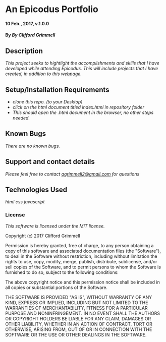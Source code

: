 
# An Epicodus Portfolio

#### 10 Feb., 2017, v.1.0.0

#### By _By Clifford Grimmell_

## Description

_This project seeks to hightlight the accomplishments and skills that I have developed while attending Epicodus. This will include projects that I have created, in addition to this webpage._

## Setup/Installation Requirements

* _clone this repo. (to your Desktop)_
* _click on the html document titled index.html in repository folder_
* _This should open the .html document in the browser, no other steps needed._


## Known Bugs

_There are no known bugs._

## Support and contact details

_Please feel free to contact agrimmell2@gmail.com for questions_

## Technologies Used

_html_
_css_
_javascript_

### License

*This software is licensed under the MIT license.*

Copyright (c) 2017 Clifford Grimmell

Permission is hereby granted, free of charge, to any person obtaining a copy
of this software and associated documentation files (the "Software"), to deal
in the Software without restriction, including without limitation the rights
to use, copy, modify, merge, publish, distribute, sublicense, and/or sell
copies of the Software, and to permit persons to whom the Software is
furnished to do so, subject to the following conditions:

The above copyright notice and this permission notice shall be included in all
copies or substantial portions of the Software.

THE SOFTWARE IS PROVIDED "AS IS", WITHOUT WARRANTY OF ANY KIND, EXPRESS OR
IMPLIED, INCLUDING BUT NOT LIMITED TO THE WARRANTIES OF MERCHANTABILITY,
FITNESS FOR A PARTICULAR PURPOSE AND NONINFRINGEMENT. IN NO EVENT SHALL THE
AUTHORS OR COPYRIGHT HOLDERS BE LIABLE FOR ANY CLAIM, DAMAGES OR OTHER
LIABILITY, WHETHER IN AN ACTION OF CONTRACT, TORT OR OTHERWISE, ARISING FROM,
OUT OF OR IN CONNECTION WITH THE SOFTWARE OR THE USE OR OTHER DEALINGS IN THE
SOFTWARE.
